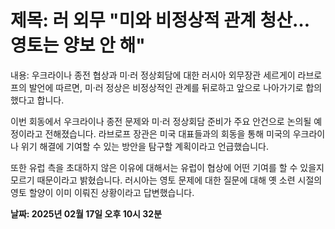 # **제목: 러 외무 "미와 비정상적 관계 청산…영토는 양보 안 해"**

  내용: 우크라이나 종전 협상과 미·러 정상회담에 대한 러시아 외무장관 세르게이 라브로프의 발언에 따르면, 미·러 정상은 비정상적인 관계를 뒤로하고 앞으로 나아가기로 합의했다고 합니다.

이번 회동에서 우크라이나 종전 문제와 미·러 정상회담 준비가 주요 안건으로 논의될 예정이라고 전해졌습니다. 라브로프 장관은 미국 대표들과의 회동을 통해 미국의 우크라이나 위기 해결에 기여할 수 있는 방안을 탐구할 계획이라고 언급했습니다.

또한 유럽 측을 초대하지 않은 이유에 대해서는 유럽이 협상에 어떤 기여를 할 수 있을지 모르기 때문이라고 밝혔습니다. 러시아는 영토 문제에 대한 질문에 대해 옛 소련 시절의 영토 할양이 이미 이뤄진 상황이라고 답변했습니다.

  **날짜: 2025년 02월 17일 오후 10시 32분**